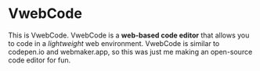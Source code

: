 # VwebCode

This is VwebCode.
VwebCode is a **web-based code editor** that allows you to code in a *lightweight* web environment.
VwebCode is similar to codepen.io and webmaker.app, so this was just me making an open-source code editor for fun.
